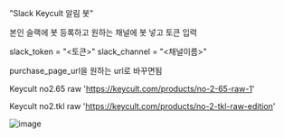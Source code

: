 "Slack Keycult 알림 봇"

본인 슬랙에 봇 등록하고 원하는 채널에 봇 넣고 토큰 입력

slack_token = "<토큰>"
slack_channel = "<채널이름>"

purchase_page_url을 원하는 url로 바꾸면됨

Keycult no2.65 raw 'https://keycult.com/products/no-2-65-raw-1' 

Keycult no2.tkl raw 'https://keycult.com/products/no-2-tkl-raw-edition'


![image](https://github.com/user-attachments/assets/e50d49da-44ee-4589-8ad6-15a66bcb3764)
